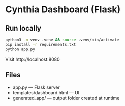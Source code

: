 # Cynthia Dashboard (Flask)

## Run locally
```bash
python3 -m venv .venv && source .venv/bin/activate
pip install -r requirements.txt
python app.py
```
Visit http://localhost:8080

## Files
- app.py — Flask server
- templates/dashboard.html — UI
- generated_app/ — output folder created at runtime